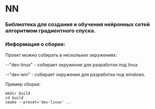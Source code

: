 # NN
### Библиотека для создания и обучения нейронных сетей алгоритмом градиентного спуска.

### Информация о сборке:

Проект можно собирать в нескольких окружениях:

--"dev-linux" - собирает окружение для разработки под linux

--"dev-win" - собирает окружение для разработки под windows.

Пример сборки:

```
mkdir build
cd build
cmake --preset='dev-linux' ..
```


